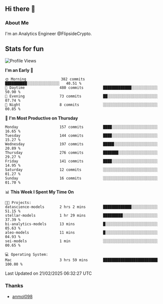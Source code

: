 ## Hi there 👋

### About Me

I'm an Analytics Engineer @FlipsideCrypto.
  
## Stats for fun


<!--START_SECTION:waka-->
![Profile Views](http://img.shields.io/badge/Profile%20Views-40-blue)

**I'm an Early 🐤** 

```text
🌞 Morning                382 commits         ██████████░░░░░░░░░░░░░░░   40.51 % 
🌆 Daytime                480 commits         █████████████░░░░░░░░░░░░   50.90 % 
🌃 Evening                73 commits          ██░░░░░░░░░░░░░░░░░░░░░░░   07.74 % 
🌙 Night                  8 commits           ░░░░░░░░░░░░░░░░░░░░░░░░░   00.85 % 
```
📅 **I'm Most Productive on Thursday** 

```text
Monday                   157 commits         ████░░░░░░░░░░░░░░░░░░░░░   16.65 % 
Tuesday                  144 commits         ████░░░░░░░░░░░░░░░░░░░░░   15.27 % 
Wednesday                197 commits         █████░░░░░░░░░░░░░░░░░░░░   20.89 % 
Thursday                 276 commits         ███████░░░░░░░░░░░░░░░░░░   29.27 % 
Friday                   141 commits         ████░░░░░░░░░░░░░░░░░░░░░   14.95 % 
Saturday                 12 commits          ░░░░░░░░░░░░░░░░░░░░░░░░░   01.27 % 
Sunday                   16 commits          ░░░░░░░░░░░░░░░░░░░░░░░░░   01.70 % 
```


📊 **This Week I Spent My Time On** 

```text
🐱‍💻 Projects: 
datascience-models       2 hrs 2 mins        █████████████░░░░░░░░░░░░   51.15 % 
stellar-models           1 hr 29 mins        █████████░░░░░░░░░░░░░░░░   37.39 % 
bi-analytics-models      13 mins             █░░░░░░░░░░░░░░░░░░░░░░░░   05.63 % 
aleo-models              11 mins             █░░░░░░░░░░░░░░░░░░░░░░░░   04.93 % 
sei-models               1 min               ░░░░░░░░░░░░░░░░░░░░░░░░░   00.65 % 

💻 Operating System: 
Mac                      3 hrs 59 mins       █████████████████████████   100.00 % 
```


 Last Updated on 21/02/2025 06:32:27 UTC
<!--END_SECTION:waka-->

### Thanks
 - [anmol098](https://github.com/anmol098/waka-readme-stats/)
  
